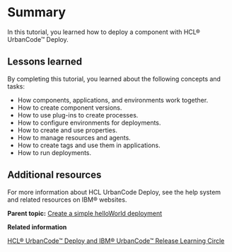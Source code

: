 # Summary

In this tutorial, you learned how to deploy a component with HCL® UrbanCode™ Deploy.

## Lessons learned

By completing this tutorial, you learned about the following concepts and tasks:

-   How components, applications, and environments work together.
-   How to create component versions.
-   How to use plug-ins to create processes.
-   How to configure environments for deployments.
-   How to create and use properties.
-   How to manage resources and agents.
-   How to create tags and use them in applications.
-   How to run deployments.

## Additional resources

For more information about HCL UrbanCode Deploy, see the help system and related resources on IBM® websites.

**Parent topic:** [Create a simple helloWorld deployment](../../com.ibm.udeploy.tutorial.doc/topics/quickstart_abstract.md)

**Related information**  


[HCL® UrbanCode™ Deploy and IBM® UrbanCode™ Release Learning Circle](https://www.ibm.com/developerworks/community/groups/service/html/communityview?communityUuid=860ff390-6cab-4f95-ab37-66d2ca7521b4)

